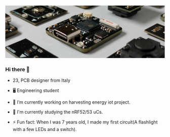 ![alt text](https://raw.githubusercontent.com/salvatoreraccardi/salvatoreraccardi/main/2.png)

### Hi there 👋

- 23, PCB designer from Italy
- 🖥️ Engineering student

- 🔭 I’m currently working on harvesting energy iot project.
- 🌱 I'm currently studying the nRF52/53 uCs.
- ⚡ Fun fact: When I was 7 years old, I made my first circuit(A flashlight with a few LEDs and a switch).

<!--
**salvatoreraccardi/salvatoreraccardi** is a ✨ _special_ ✨ repository because its `README.md` (this file) appears on your GitHub profile.

Here are some ideas to get you started:



- 👯 I’m looking to collaborate on ...
- 🤔 I’m looking for help with ...
- 💬 Ask me about ...
- 📫 How to reach me: ...
- 😄 Pronouns: ...
- ⚡ Fun fact: ...
-->
